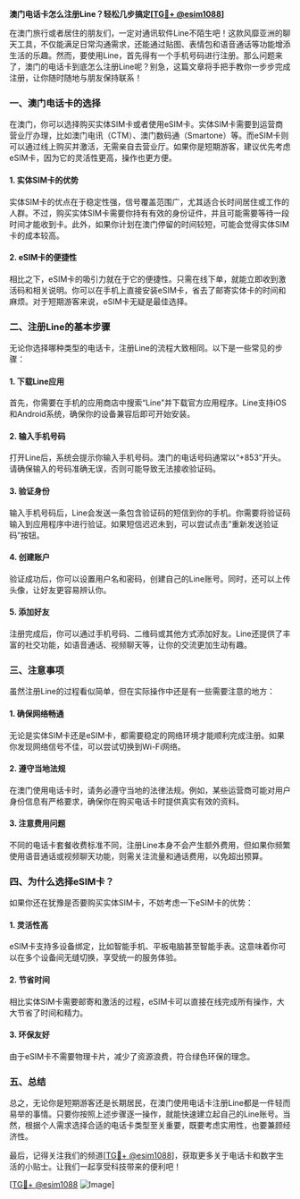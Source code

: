 **澳门电话卡怎么注册Line？轻松几步搞定[[TG💪+ @esim1088](https://t.me/s/esim1088)]**

在澳门旅行或者居住的朋友们，一定对通讯软件Line不陌生吧！这款风靡亚洲的聊天工具，不仅能满足日常沟通需求，还能通过贴图、表情包和语音通话等功能增添生活的乐趣。然而，要使用Line，首先得有一个手机号码进行注册。那么问题来了，澳门的电话卡到底怎么注册Line呢？别急，这篇文章将手把手教你一步步完成注册，让你随时随地与朋友保持联系！

### **一、澳门电话卡的选择**
在澳门，你可以选择购买实体SIM卡或者使用eSIM卡。实体SIM卡需要到运营商营业厅办理，比如澳门电讯（CTM）、澳门数码通（Smartone）等。而eSIM卡则可以通过线上购买并激活，无需亲自去营业厅。如果你是短期游客，建议优先考虑eSIM卡，因为它的灵活性更高，操作也更方便。

#### **1. 实体SIM卡的优势**
实体SIM卡的优点在于稳定性强，信号覆盖范围广，尤其适合长时间居住或工作的人群。不过，购买实体SIM卡需要你持有有效的身份证件，并且可能需要等待一段时间才能收到卡。此外，如果你计划在澳门停留的时间较短，可能会觉得实体SIM卡的成本较高。

#### **2. eSIM卡的便捷性**
相比之下，eSIM卡的吸引力就在于它的便捷性。只需在线下单，就能立即收到激活码和相关说明。你可以在手机上直接安装eSIM卡，省去了邮寄实体卡的时间和麻烦。对于短期游客来说，eSIM卡无疑是最佳选择。

### **二、注册Line的基本步骤**
无论你选择哪种类型的电话卡，注册Line的流程大致相同。以下是一些常见的步骤：

#### **1. 下载Line应用**
首先，你需要在手机的应用商店中搜索“Line”并下载官方应用程序。Line支持iOS和Android系统，确保你的设备兼容后即可开始安装。

#### **2. 输入手机号码**
打开Line后，系统会提示你输入手机号码。澳门的电话号码通常以“+853”开头。请确保输入的号码准确无误，否则可能导致无法接收验证码。

#### **3. 验证身份**
输入手机号码后，Line会发送一条包含验证码的短信到你的手机。你需要将验证码输入到应用程序中进行验证。如果短信迟迟未到，可以尝试点击“重新发送验证码”按钮。

#### **4. 创建账户**
验证成功后，你可以设置用户名和密码，创建自己的Line账号。同时，还可以上传头像，让好友更容易辨认你。

#### **5. 添加好友**
注册完成后，你可以通过手机号码、二维码或其他方式添加好友。Line还提供了丰富的社交功能，如语音通话、视频聊天等，让你的交流更加生动有趣。

### **三、注意事项**
虽然注册Line的过程看似简单，但在实际操作中还是有一些需要注意的地方：

#### **1. 确保网络畅通**
无论是实体SIM卡还是eSIM卡，都需要稳定的网络环境才能顺利完成注册。如果你发现网络信号不佳，可以尝试切换到Wi-Fi网络。

#### **2. 遵守当地法规**
在澳门使用电话卡时，请务必遵守当地的法律法规。例如，某些运营商可能对用户身份信息有严格要求，确保你在购买电话卡时提供真实有效的资料。

#### **3. 注意费用问题**
不同的电话卡套餐收费标准不同，注册Line本身不会产生额外费用，但如果你频繁使用语音通话或视频聊天功能，则需关注流量和通话费用，以免超出预算。

### **四、为什么选择eSIM卡？**
如果你还在犹豫是否要购买实体SIM卡，不妨考虑一下eSIM卡的优势：

#### **1. 灵活性高**
eSIM卡支持多设备绑定，比如智能手机、平板电脑甚至智能手表。这意味着你可以在多个设备间无缝切换，享受统一的服务体验。

#### **2. 节省时间**
相比实体SIM卡需要邮寄和激活的过程，eSIM卡可以直接在线完成所有操作，大大节省了时间和精力。

#### **3. 环保友好**
由于eSIM卡不需要物理卡片，减少了资源浪费，符合绿色环保的理念。

### **五、总结**
总之，无论你是短期游客还是长期居民，在澳门使用电话卡注册Line都是一件轻而易举的事情。只要你按照上述步骤逐一操作，就能快速建立起自己的Line账号。当然，根据个人需求选择合适的电话卡类型至关重要，既要考虑实用性，也要兼顾经济性。

最后，记得关注我们的频道[[TG💪+ @esim1088](https://t.me/s/esim1088)]，获取更多关于电话卡和数字生活的小贴士。让我们一起享受科技带来的便利吧！

[[TG💪+ @esim1088](https://t.me/s/esim1088) ![Image](https://i.postimg.cc/4NQfJmqS/Snipaste-2025-05-13-00-14-12.png)]